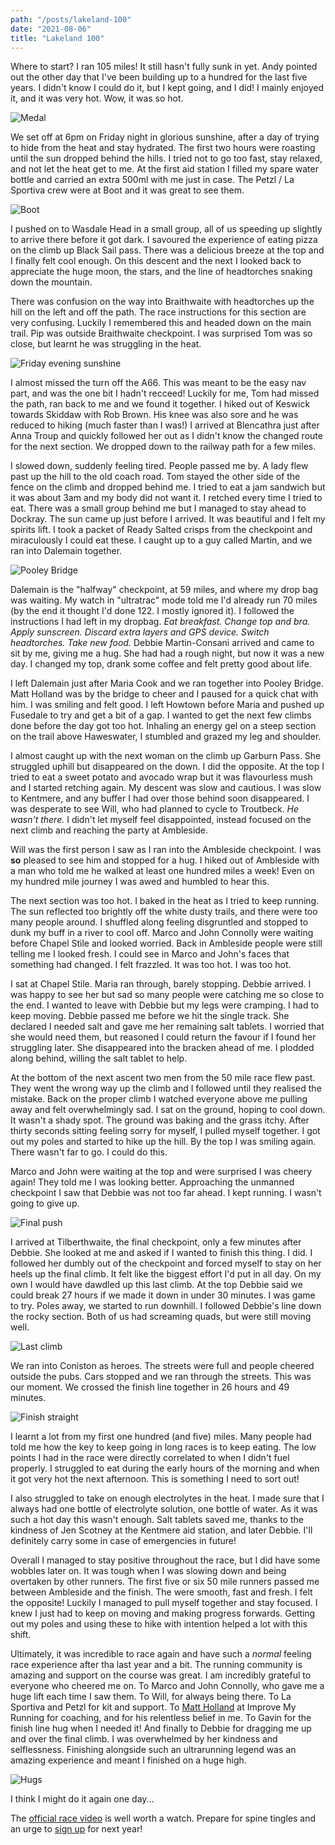 ```yaml
---
path: "/posts/lakeland-100"
date: "2021-08-06"
title: "Lakeland 100"
---
```


Where to start?
I ran 105 miles!
It still hasn't fully sunk in yet.
Andy pointed out the other day that I've been building up to a hundred for the last five years.
I didn't know I could do it, but I kept going, and I did!
I mainly enjoyed it, and it was very hot. Wow, it was so hot.

![Medal](../images/lakeland-100/finish.jpeg)
<!-- end -->

We set off at 6pm on Friday night in glorious sunshine, after a day of trying to hide from the heat and stay hydrated.
The first two hours were roasting until the sun dropped behind the hills.
I tried not to go too fast, stay relaxed, and not let the heat get to me.
At the first aid station I filled my spare water bottle and carried an extra 500ml with me just in case.
The Petzl / La Sportiva crew were at Boot and it was great to see them.

![Boot](../images/lakeland-100/boot.jpeg "Boot checkpoint 📷 James Elson")

I pushed on to Wasdale Head in a small group, all of us speeding up slightly to arrive there before it got dark.
I savoured the experience of eating pizza on the climb up Black Sail pass.
There was a delicious breeze at the top and I finally felt cool enough.
On this descent and the next I looked back to appreciate the huge moon, the stars, and the line of headtorches snaking down the mountain.

There was confusion on the way into Braithwaite with headtorches up the hill on the left and off the path.
The race instructions for this section are very confusing.
Luckily I remembered this and headed down on the main trail.
Pip was outside Braithwaite checkpoint.
I was surprised Tom was so close, but learnt he was struggling in the heat.

![Friday evening sunshine](../images/lakeland-100/friday_eve.jpeg "Friday evening sunshine")

I almost missed the turn off the A66.
This was meant to be the easy nav part, and was the one bit I hadn't recceed!
Luckily for me, Tom had missed the path, ran back to me and we found it together.
I hiked out of Keswick towards Skiddaw with Rob Brown.
His knee was also sore and he was reduced to hiking (much faster than I was!)
I arrived at Blencathra just after Anna Troup and quickly followed her out as I didn't know the changed route for the next section.
We dropped down to the railway path for a few miles.

I slowed down, suddenly feeling tired.
People passed me by.
A lady flew past up the hill to the old coach road.
Tom stayed the other side of the fence on the climb and dropped behind me.
I tried to eat a jam sandwich but it was about 3am and my body did not want it.
I retched every time I tried to eat.
There was a small group behind me but I managed to stay ahead to Dockray.
The sun came up just before I arrived.
It was beautiful and I felt my spirits lift.
I took a packet of Ready Salted crisps from the checkpoint and miraculously I could eat these.
I caught up to a guy called Martin, and we ran into Dalemain together.

![Pooley Bridge](../images/lakeland-100/pooley_bridge.jpeg "All smiles at Pooley Bridge 📷 Kim Collison")

Dalemain is the "halfway" checkpoint, at 59 miles, and where my drop bag was waiting.
My watch in "ultratrac" mode told me I'd already run 70 miles (by the end it thought I'd done 122. I mostly ignored it).
I followed the instructions I had left in my dropbag.
_Eat breakfast. Change top and bra. Apply sunscreen. Discard extra layers and GPS device. Switch headtorches. Take new food._
Debbie Martin-Consani arrived and came to sit by me, giving me a hug.
She had had a rough night, but now it was a new day.
I changed my top, drank some coffee and felt pretty good about life.

I left Dalemain just after Maria Cook and we ran together into Pooley Bridge.
Matt Holland was by the bridge to cheer and I paused for a quick chat with him.
I was smiling and felt good.
I left Howtown before Maria and pushed up Fusedale to try and get a bit of a gap.
I wanted to get the next few climbs done before the day got too hot.
Inhaling an energy gel on a steep section on the trail above Haweswater, I stumbled and grazed my leg and shoulder.

I almost caught up with the next woman on the climb up Garburn Pass.
She struggled uphill but disappeared on the down.
I did the opposite.
At the top I tried to eat a sweet potato and avocado wrap but it was flavourless mush and I started retching again.
My descent was slow and cautious.
I was slow to Kentmere, and any buffer I had over those behind soon disappeared.
I was desperate to see Will, who had planned to cycle to Troutbeck.
_He wasn't there._
I didn't let myself feel disappointed, instead focused on the next climb and reaching the party at Ambleside.

Will was the first person I saw as I ran into the Ambleside checkpoint.
I was **so** pleased to see him and stopped for a hug.
I hiked out of Ambleside with a man who told me he walked at least one hundred miles a week!
Even on my hundred mile journey I was awed and humbled to hear this.

The next section was too hot.
I baked in the heat as I tried to keep running.
The sun reflected too brightly off the white dusty trails, and there were too many people around.
I shuffled along feeling disgruntled and stopped to dunk my buff in a river to cool off.
Marco and John Connolly were waiting before Chapel Stile and looked worried.
Back in Ambleside people were still telling me I looked fresh.
I could see in Marco and John's faces that something had changed.
I felt frazzled.
It was too hot.
I was too hot.

I sat at Chapel Stile.
Maria ran through, barely stopping.
Debbie arrived.
I was happy to see her but sad so many people were catching me so close to the end.
I wanted to leave with Debbie but my legs were cramping.
I had to keep moving.
Debbie passed me before we hit the single track.
She declared I needed salt and gave me her remaining salt tablets.
I worried that she would need them, but reasoned I could return the favour if I found her struggling later.
She disappeared into the bracken ahead of me.
I plodded along behind, willing the salt tablet to help.

At the bottom of the next ascent two men from the 50 mile race flew past.
They went the wrong way up the climb and I followed until they realised the mistake.
Back on the proper climb I watched everyone above me pulling away and felt overwhelmingly sad.
I sat on the ground, hoping to cool down.
It wasn't a shady spot.
The ground was baking and the grass itchy.
After thirty seconds sitting feeling sorry for myself, I pulled myself together.
I got out my poles and started to hike up the hill.
By the top I was smiling again.
There wasn't far to go.
I could do this.

Marco and John were waiting at the top and were surprised I was cheery again!
They told me I was looking better.
Approaching the unmanned checkpoint I saw that Debbie was not too far ahead.
I kept running.
I wasn't going to give up.

![Final push](../images/lakeland-100/last_push.jpeg "The final push")

I arrived at Tilberthwaite, the final checkpoint, only a few minutes after Debbie.
She looked at me and asked if I wanted to finish this thing.
I did.
I followed her dumbly out of the checkpoint and forced myself to stay on her heels up the final climb.
It felt like the biggest effort I'd put in all day.
On my own I would have dawdled up this last climb.
At the top Debbie said we could break 27 hours if we made it down in under 30 minutes.
I was game to try.
Poles away, we started to run downhill.
I followed Debbie's line down the rocky section.
Both of us had screaming quads, but were still moving well.

![Last climb](../images/lakeland-100/up.jpeg)

We ran into Coniston as heroes.
The streets were full and people cheered outside the pubs.
Cars stopped and we ran through the streets.
This was our moment.
We crossed the finish line together in 26 hours and 49 minutes.

![Finish straight](../images/lakeland-100/finish_straights.jpeg "📷 Alison Caldwell")

I learnt a lot from my first one hundred (and five) miles.
Many people had told me how the key to keep going in long races is to keep eating.
The low points I had in the race were directly correlated to when I didn't fuel properly.
I struggled to eat during the early hours of the morning and when it got very hot the next afternoon.
This is something I need to sort out!

I also struggled to take on enough electrolytes in the heat.
I made sure that I always had one bottle of electrolyte solution, one bottle of water.
As it was such a hot day this wasn't enough.
Salt tablets saved me, thanks to the kindness of Jen Scotney at the Kentmere aid station, and later Debbie.
I'll definitely carry some in case of emergencies in future!

Overall I managed to stay positive throughout the race, but I did have some wobbles later on.
It was tough when I was slowing down and being overtaken by other runners.
The first five or six 50 mile runners passed me between Ambleside and the finish.
The were smooth, fast and fresh.
I felt the opposite!
Luckily I managed to pull myself together and stay focused.
I knew I just had to keep on moving and making progress forwards.
Getting out my poles and using these to hike with intention helped a lot with this shift.

Ultimately, it was incredible to race again and have such a _normal_ feeling race experience after tha last year and a bit.
The running community is amazing and support on the course was great.
I am incredibly grateful to everyone who cheered me on.
To Marco and John Connolly, who gave me a huge lift each time I saw them.
To Will, for always being there.
To La Sportiva and Petzl for kit and support.
To [Matt Holland](https://improvemyrunning.com/) at Improve My Running for coaching, and for his relentless belief in me.
To Gavin for the finish line hug when I needed it!
And finally to Debbie for dragging me up and over the final climb.
I was overwhelmed by her kindness and selflessness.
Finishing alongside such an ultrarunning legend was an amazing experience and meant I finished on a huge high.

![Hugs](../images/lakeland-100/hugs.jpeg "📷 Alison Caldwell")

I think I might do it again one day...

The [official race video](https://www.youtube.com/watch?v=tT6Jd6CQ3g0&ab_channel=EpicEventsManagement) is well worth a watch.
Prepare for spine tingles and an urge to [sign up](https://lakeland100.com/) for next year!